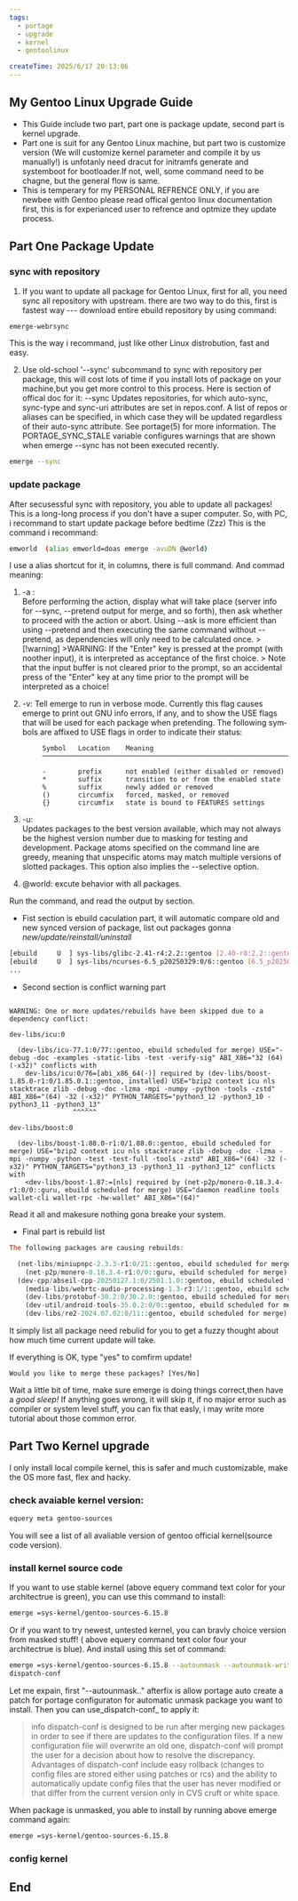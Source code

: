 ```yaml
---
tags:
  - portage
  - upgrade
  - kernel
  - gentoolinux

createTime: 2025/6/17 20:13:06
---
```

## My Gentoo Linux Upgrade Guide
- This Guide include two part, part one is package update, second part is kernel upgrade.
- Part one is suit for any Gentoo Linux machine, but part two is customize version (We will customize kernel parameter and compile it by us manually!) is unfotanly need dracut for initramfs generate and systemboot for bootloader.If not, well, some command need to be chagne, but the general flow is same.
- This is temperary for my PERSONAL REFRENCE ONLY, if you are newbee with Gentoo please read offical gentoo linux documentation first, this is for experianced user to refrence and optmize they update process.

## Part One Package Update
### sync with repository
1. If you want to update all package for Gentoo Linux, first for all, you need sync all repository with upstream.
there are two way to do this, first is fastest way --- download entire ebuild repository by using command:
```bash
emerge-webrsync
```
This is the way i recommand, just like other Linux distrobution, fast and easy.

2. Use old-school '--sync' subcommand to sync with repository per package, this will cost lots of time if you install lots of package on your machine,but you get more control to this process.
Here is section of offical doc for it:
   --sync Updates repositories, for which auto-sync, sync-type and sync-uri  attributes  are
              set in repos.conf. A list of repos or aliases can be specified, in which case they
              will  be updated regardless of their auto-sync attribute.  See portage(5) for more
              information.  The PORTAGE_SYNC_STALE variable configures warnings that  are  shown
              when emerge --sync has not been executed recently.

```bash
emerge --sync
```

### update package
After secusessful sync with repository, you able to update all packages!
This is a long-long process if you don't have a super computer.
So, with PC, i recommand to start update package before bedtime (Zzz)
This is the command i recommand:
```bash
emworld  (alias emworld=doas emerge -avuDN @world)
```
I use a alias shortcut for it, in columns, there is full command.
And commad meaning:
  1. -a :  
              Before  performing  the  action, display what will take place (server info for --sync, --pretend output
              for merge, and so forth), then ask whether to proceed with the action or abort.  Using  --ask  is  more
              efficient  than  using --pretend and then executing the same command without --pretend, as dependencies
              will only need to be calculated once. 
              > [!warning]
              >WARNING: If the "Enter" key is pressed at  the  prompt  (with  noother  input),  it is interpreted as acceptance of the first choice.
              >
              Note that the input buffer is not cleared prior to the prompt, so an accidental press of the "Enter" key at any time prior to the  prompt
              will  be  interpreted as a choice!
  2. -v:
              Tell emerge to run in verbose mode.  Currently this flag causes emerge to print out GNU info errors, if
              any, and to show the USE flags that will be used for each package when pretending. The  following  sym‐
              bols are affixed to USE flags in order to indicate their status:

              Symbol   Location    Meaning
              ──────────────────────────────────────────────────────────────

              -        prefix      not enabled (either disabled or removed)
              *        suffix      transition to or from the enabled state
              %        suffix      newly added or removed
              ()       circumfix   forced, masked, or removed
              {}       circumfix   state is bound to FEATURES settings
  3. -u:  
              Updates packages to the best version available, which may not always be the highest version number  due
              to masking for testing and development. Package atoms specified on the command line are greedy, meaning
              that  unspecific  atoms  may match multiple versions of slotted packages.  This option also implies the
              --selective option.

  4. @world: excute behavior with all packages.

Run the command, and read the output by section.
- Fist section is ebuild caculation part, it will automatic compare old and new synced version of package, list out packages gonna *new/update/reinstall/uninstall*
```bash
[ebuild     U  ] sys-libs/glibc-2.41-r4:2.2::gentoo [2.40-r8:2.2::gentoo] USE="cet multiarch (multilib) ssp stack-realign (static-libs) -audit -caps -compile-locales (-custom-cflags) -doc -gd -hash-sysv-compat -headers-only -multilib-bootstrap -nscd -perl -profile (-selinux) -suid -systemd -systemtap -test (-vanilla)" 18,974 KiB
[ebuild     U  ] sys-libs/ncurses-6.5_p20250329:0/6::gentoo [6.5_p20250125:0/6::gentoo] USE="cxx stack-realign (tinfo) -ada -debug -doc -gpm -minimal -profile (-split-usr) -static-libs -test -trace -verify-sig" ABI_X86="32 (64) (-x32)" 373 KiB
...
```

- Second section is conflict warning part
```text

WARNING: One or more updates/rebuilds have been skipped due to a dependency conflict:

dev-libs/icu:0

  (dev-libs/icu-77.1:0/77::gentoo, ebuild scheduled for merge) USE="-debug -doc -examples -static-libs -test -verify-sig" ABI_X86="32 (64) (-x32)" conflicts with
    dev-libs/icu:0/76=[abi_x86_64(-)] required by (dev-libs/boost-1.85.0-r1:0/1.85.0.1::gentoo, installed) USE="bzip2 context icu nls stacktrace zlib -debug -doc -lzma -mpi -numpy -python -tools -zstd" ABI_X86="(64) -32 (-x32)" PYTHON_TARGETS="python3_12 -python3_10 -python3_11 -python3_13"
                ^^^^^^               

dev-libs/boost:0

  (dev-libs/boost-1.88.0-r1:0/1.88.0::gentoo, ebuild scheduled for merge) USE="bzip2 context icu nls stacktrace zlib -debug -doc -lzma -mpi -numpy -python -test -test-full -tools -zstd" ABI_X86="(64) -32 (-x32)" PYTHON_TARGETS="python3_13 -python3_11 -python3_12" conflicts with
    <dev-libs/boost-1.87:=[nls] required by (net-p2p/monero-0.18.3.4-r1:0/0::guru, ebuild scheduled for merge) USE="daemon readline tools wallet-cli wallet-rpc -hw-wallet" ABI_X86="(64)"

```

Read it all and makesure nothing gona breake your system.

- Final part is rebuild list
```haskell
The following packages are causing rebuilds:

  (net-libs/miniupnpc-2.3.3-r1:0/21::gentoo, ebuild scheduled for merge) causes rebuilds for:
    (net-p2p/monero-0.18.3.4-r1:0/0::guru, ebuild scheduled for merge)
  (dev-cpp/abseil-cpp-20250127.1:0/2501.1.0::gentoo, ebuild scheduled for merge) causes rebuilds for:
    (media-libs/webrtc-audio-processing-1.3-r3:1/1::gentoo, ebuild scheduled for merge)
    (dev-libs/protobuf-30.2:0/30.2.0::gentoo, ebuild scheduled for merge)
    (dev-util/android-tools-35.0.2:0/0::gentoo, ebuild scheduled for merge)
    (dev-libs/re2-2024.07.02:0/11::gentoo, ebuild scheduled for merge)
```

It simply list all package need rebulid for you to get a fuzzy thought  about how much time current update will take.

If everything is OK, type "yes" to comfirm update!
```text
Would you like to merge these packages? [Yes/No]
```


Wait a little bit of time, make sure emerge is doing things correct,then have a *good sleep!* If anything goes wrong, it will skip it, if no major error such as compiler or system level stuff, you can fix that easly, i may write more tutorial about those common error.
  

## Part Two Kernel upgrade
I only install local compile kernel, this is safer and much customizable, make the OS more fast, flex and hacky.
### check avaiable kernel version:
```bash
equery meta gentoo-sources
```
You will see a  list of all avaliable version of gentoo official kernel(source code version).

### install kernel source code

If you want to use stable kernel (above equery command text color for your architectrue is green), you can use this command to install:
```bash
emerge =sys-kernel/gentoo-sources-6.15.8
```
Or if you want to try newest, untested kernel, you can bravly choice version from masked stuff! ( above equery command text color four your architectrue is blue).
And install using this set of command:
```bash
emerge =sys-kernel/gentoo-sources-6.15.8 --autounmask --autounmask-write
dispatch-conf 
```
Let me expain, first "--autounmask.." afterfix is allow portage auto create a patch for portage configuraton for automatic unmask package you want to install.
Then you can use_dispatch-conf_ to apply it:
>info
>dispatch-conf  is  designed  to be run after merging new packages in order to see if there are updates to the configuration
       files.  If a new configuration file will overwrite an old one, dispatch-conf will prompt the user for a decision about  how
       to  resolve  the discrepancy.  Advantages of dispatch-conf include easy rollback (changes to config files are stored either
       using patches or rcs) and the ability to automatically update config files that the user has never modified or that  differ
       from the current version only in CVS cruft or white space.

When package is unmasked, you able to install by running above emerge command again:
```bash
emerge =sys-kernel/gentoo-sources-6.15.8
```

### config kernel




## End
